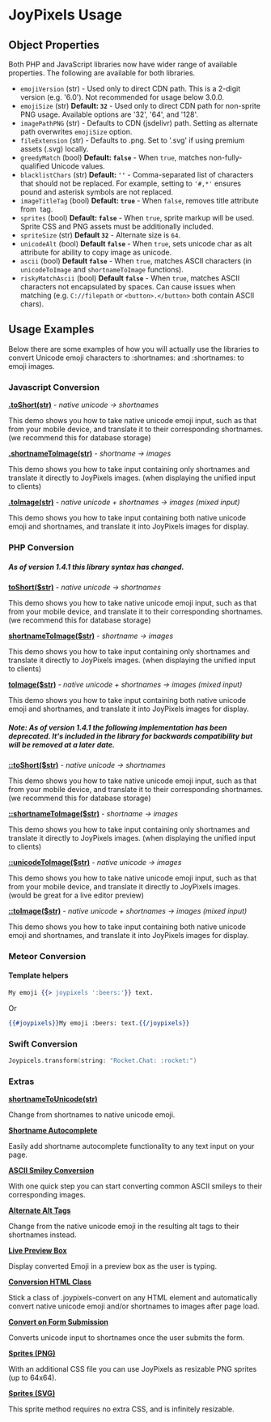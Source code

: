 # JoyPixels Usage

## Object Properties

Both PHP and JavaScript libraries now have wider range of available properties. The following are available for both libraries.

 - `emojiVersion` (str) - Used only to direct CDN path. This is a 2-digit version (e.g. '6.0'). Not recommended for usage below 3.0.0.
 - `emojiSize` (str) **Default: `32`** - Used only to direct CDN path for non-sprite PNG usage. Available options are '32', '64', and '128'.
 - `imagePathPNG` (str) - Defaults to CDN (jsdelivr) path. Setting as alternate path overwrites `emojiSize` option.
 - `fileExtension` (str) - Defaults to .png. Set to '.svg' if using premium assets (.svg) locally.
 - `greedyMatch` (bool) **Default: `false`** - When `true`, matches non-fully-qualified Unicode values.
 - `blacklistChars` (str) **Default: `''`** - Comma-separated list of characters that should not be replaced. For example, setting to `'#,*'` ensures pound and asterisk symbols are not replaced.
 - `imageTitleTag` (bool) **Default: `true`** - When `false`, removes title attribute from <img> tag.
 - `sprites` (bool) **Default: `false`** - When `true`, sprite markup will be used. Sprite CSS and PNG assets must be additionally included.
 - `spriteSize` (str) **Default `32`** - Alternate size is `64`.
 - `unicodeAlt` (bool) **Default `false`** - When `true`, sets unicode char as alt attribute for ability to copy image as unicode.
 - `ascii` (bool) **Default `false`** - When `true`, matches ASCII characters (in `unicodeToImage` and `shortnameToImage` functions).
 - `riskyMatchAscii` (bool) **Default `false`** - When `true`, matches ASCII characters not encapsulated by spaces. Can cause issues when matching (e.g. `C://filepath` or `<button>.</button>` both contain ASCII chars).


## Usage Examples

Below there are some examples of how you will actually use the libraries to convert Unicode emoji characters to :shortnames: and :shortnames: to emoji images.


### Javascript Conversion


**[.toShort\(str\)](https://demos.joypixels.com/latest/jstoshort.html)** - _native unicode -> shortnames_

This demo shows you how to take native unicode emoji input, such as that from your mobile device, and translate it to their corresponding shortnames. (we recommend this for database storage)

**[.shortnameToImage\(str\)](https://demos.joypixels.com/latest/jsshortnametoimage.html)** - _shortname -> images_

This demo shows you how to take input containing only shortnames and translate it directly to JoyPixels images. (when displaying the unified input to clients)

**[.toImage\(str\)](https://demos.joypixels.com/latest/jstoimage.html)** - _native unicode + shortnames -> images (mixed input)_

This demo shows you how to take input containing both native unicode emoji and shortnames, and translate it into JoyPixels images for display.


### PHP Conversion

##### As of version 1.4.1 this library syntax has changed.

**[toShort\($str\)](https://demos.joypixels.com/latest/phptoshort.php)** - _native unicode -> shortnames_

This demo shows you how to take native unicode emoji input, such as that from your mobile device, and translate it to their corresponding shortnames. (we recommend this for database storage)

**[shortnameToImage\($str\)](https://demos.joypixels.com/latest/phpshortnametoimage.php)** - _shortname -> images_

This demo shows you how to take input containing only shortnames and translate it directly to JoyPixels images. (when displaying the unified input to clients)

**[toImage\($str\)](https://demos.joypixels.com/latest/phptoimage.php)** - _native unicode + shortnames -> images (mixed input)_

This demo shows you how to take input containing both native unicode emoji and shortnames, and translate it into JoyPixels images for display.


##### Note: As of version 1.4.1 the following implementation has been deprecated. It's included in the library for backwards compatibility but will be removed at a later date.

**[::toShort\($str\)](https://demos.joypixels.com/1.4.0/phptoshort.php)** - _native unicode -> shortnames_

This demo shows you how to take native unicode emoji input, such as that from your mobile device, and translate it to their corresponding shortnames. (we recommend this for database storage)

**[::shortnameToImage\($str\)](https://demos.joypixels.com/1.4.0/phpshortnametoimage.php)** - _shortname -> images_

This demo shows you how to take input containing only shortnames and translate it directly to JoyPixels images. (when displaying the unified input to clients)

**[::unicodeToImage\($str\)](https://demos.joypixels.com/1.4.0/phpunicodetoimage.php)** - _native unicode -> images_

This demo shows you how to take native unicode emoji input, such as that from your mobile device, and translate it directly to JoyPixels images. (would be great for a live editor preview)

**[::toImage\($str\)](https://demos.joypixels.com/1.4.0/phptoimage.php)** - _native unicode + shortnames -> images (mixed input)_

This demo shows you how to take input containing both native unicode emoji and shortnames, and translate it into JoyPixels images for display.

### Meteor Conversion

#### Template helpers

```handlebars
My emoji {{> joypixels ':beers:'}} text.
```

Or

```handlebars
{{#joypixels}}My emoji :beers: text.{{/joypixels}}
```

### Swift Conversion

```swift
Joypicels.transform(string: "Rocket.Chat: :rocket:")
```

### Extras

**[shortnameToUnicode(str)](https://demos.joypixels.com/latest/shortnametounicode.html)**

Change from shortnames to native unicode emoji.

**[Shortname Autocomplete](https://demos.joypixels.com/latest/autocomplete.html)**

Easily add shortname autocomplete functionality to any text input on your page.

**[ASCII Smiley Conversion](https://demos.joypixels.com/latest/ascii-smileys.html)**

With one quick step you can start converting common ASCII smileys to their corresponding images.

**[Alternate Alt Tags](https://demos.joypixels.com/latest/alternate-alt-tags.html)**

Change from the native unicode emoji in the resulting alt tags to their shortnames instead.

**[Live Preview Box](https://demos.joypixels.com/latest/live-preview.html)**

Display converted Emoji in a preview box as the user is typing.

**[Conversion HTML Class](https://demos.joypixels.com/latest/class-convert.html)**

Stick a class of .joypixels-convert on any HTML element and automatically convert native unicode emoji and/or shortnames to images after page load.

**[Convert on Form Submission](https://demos.joypixels.com/latest/convert-on-submit.html)**

Converts unicode input to shortnames once the user submits the form.

**[Sprites (PNG)](https://demos.joypixels.com/latest/sprites-png.html)**

With an additional CSS file you can use JoyPixels as resizable PNG sprites (up to 64x64).

**[Sprites (SVG)](https://demos.joypixels.com/latest/sprites-svg.html)**

This sprite method requires no extra CSS, and is infinitely resizable.
